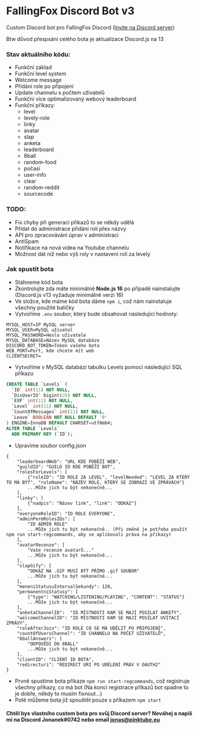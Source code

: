 # FallingFox Discord Bot v3

Custom Discord bot pro FallingFox Discord ([Invite na Discord server](https://invite.gg/fallingfox))

Btw důvod přespsání celého bota je aktualizace Discord.js na 13

### Stav aktuálního kódu:

- Funkční základ
- Funkční level system
- Welcome message
- Přidání role po připojení
- Update channelu s počtem uživatelů
- Funkční více optimalizovaný webový leaderboard
- Funkční příkazy:
  - level
  - levely-role
  - linky
  - avatar
  - slap
  - anketa
  - leaderboard
  - 8ball
  - random-food
  - počasí
  - user-info
  - clear
  - random-reddit
  - sourcecode

### TODO:

- Fix chyby při generaci příkazů to se někdy udělá
- Přidat do administrace přidání rolí přes názvy
- API pro zpracovávání úprav v administraci
- AntiSpam
- Notifikace na nová videa na Youtube channelu
- Možnost dát níž nebo výš roly v nastavení rolí za levely

### Jak spustit bota

- Stáhneme kód bota
- Zkontrolujte zda máte minimálně **Node.js 16** po případě nainstalujte (Discord.js v13 vyžaduje minimálně verzi 16)
- Ve složce, kde máme kód bota dáme `npm i`, což nám nainstaluje všechny použité balíčky
- Vytvoříme `.env` soubor, který bude obsahovat následující hodnoty:

```
MYSQL_HOST=IP MySQL server
MYSQL_USER=MySQL uživatel
MYSQL_PASSWORD=Heslo uživatele
MYSQL_DATABASE=Název MySQL databáze
DISCORD_BOT_TOKEN=Token vašeho bota
WEB_PORT=Port, kde chcete mít web
CLIENTSECRET=
```

- Vytvoříme v MySQL databází tabulku Levels pomocí následující SQL příkazu

```sql
CREATE TABLE `Levels` (
  `ID` int(11) NOT NULL,
  `DisUserID` bigint(20) NOT NULL,
  `EXP` int(11) NOT NULL,
  `Level` int(11) NOT NULL,
  `CountOfMessages` int(11) NOT NULL,
  `Leave` BOOLEAN NOT NULL DEFAULT '0'
) ENGINE=InnoDB DEFAULT CHARSET=utf8mb4;
ALTER TABLE `Levels`
  ADD PRIMARY KEY (`ID`);
```

- Upravíme soubor config.json

```
{
    "leaderboardWeb": "URL KDE POBĚŽÍ WEB",
    "guildID": "GUILD ID KDE POBĚŽÍ BOT",
    "rolesForLevels": [
        {"roleID": "ID ROLE ZA LEVEL", "levelNeeded": "LEVEL ZA KTERÝ TO MÁ BÝT", "roleName": "NÁZEV ROLE, KTERÝ SE ZOBRAZÍ VE ZPRÁVÁCH"}
        ...Může jich tu být nekonečně...
    ],
    "linky": [
        {"nadpis": "Název link", "link": "ODKAZ"}
    ],
    "everyoneRoleID": "ID ROLE EVERYONE",
    "adminPermRolesIDs": [
        "ID ADMIN ROLE"
        ...Může jich tu být nekonečně.. (Při změně je potřeba použít npm run start-regcommands, aby se aplikovali práva na příkazy)
    ],
    "avatarRecenze": [
        "Vaše recenze avatarů..."
        ...Může jich tu být nekonečně...
    ],
    "slapGify": [
        "ODKAZ NA .GIF MUSÍ BÝT PŘÍMO .gif SOUBOR"
        ...Může jich tu být nekonečně...
    ],
    "meneniStatusuIntervalSekundy": 120,
    "permanentniStatusy": [
        {"type": "WATCHING/LISTENING/PLAYING", "CONTENT": "STATUS"}
        ...Může jich tu být nekonečně...
    ],
    "anketaChannelID":  "ID MÍSTNOSTI KAM SE MAJÍ POSÍLAT ANKETY",
    "welcomeChannelID": "ID MÍSTNOSTI KAM SE MAJÍ POSÍLAT UVÍTACÍ ZPRÁVY",
    "roleAfterJoin": "ID ROLE CO SE MÁ UDĚLIT PO PŘIPOJENÍ",
    "countOfUsersChannel": "ID CHANNELU NA POČET UŽIVATELŮ",
    "8ballAnswers": [
        "ODPOVĚDI DO 8BALL"
        ...Může jich tu být nekonečně...
    ],
    "clientID": "CLIENT ID BOTA",
    "redirecturi": "REDIRECT URI PO UDĚLENÍ PRÁV V OAUTH2"
}
```

- Prvně spustíme bota příkaze `npm run start-regcommands`, což registruje všechny příkazy, co má bot (Na konci registrace příkazů bot spadne to je dobře, někdy to musím fixnout...)
- Poté můžeme bota již spouštět pouze s příkazem `npm start`

#### Chtěl bys vlastního custom bota pro svůj Discord server? Neváhej a napiš mi na Discord Jonanek#0742 nebo email jonas@pinktube.eu
